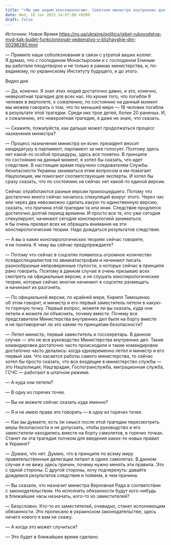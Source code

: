 ```yaml
---
title: "«Мы уже видим конспирологию». Советник министра внутренних дел о манипуляциях авиакатастрофой в Броварах и как работает ведомство сейчас"
date: Wed, 18 Jan 2023 14:07:00 +0200
draft: false
---
```

Источник: Новое Время https://nv.ua/ukraine/politics/gibel-rukovodstva-mvd-kak-budet-funkcionirovat-vedomstvo-v-blizhayshie-dni-50298280.html


— Примите наши соболезнования в связи с утратой ваших коллег. Я думаю, что с господином Монастырским и с господином Ениным вы работали плодотворно и не только в рамках министерства, и, по-видимому, по украинскому Институту будущего, и до этого.

  Видео дня   

— Да, конечно. Я знал этих людей достаточно давно, и это, конечно, невероятная трагедия для всех нас. Но кроме того, что погибли 9 человек в вертолете, к сожалению, по состоянию на данный момент мы можем говорить о том, что по меньшей мере — 18 человек погибли в результате этой трагедии. Среди них трое детей, более 20 раненых. И, к сожалению, это невероятная трагедия, я даже не знаю, что сказать.

— Скажите, пожалуйста, как дальше может продолжаться процесс назначения министра?

— Процесс назначения министра он ясен: президент вносит кандидатуру в парламент, парламент за нее голосует. Поэтому здесь нет какой-то особой процедуры, здесь все понятно. В принципе по состоянию на данный момент, я хотел бы сказать, что идет следствие. В настоящее время поручено следователям Службы безопасности Украины заниматься этим вопросом и им помогает Нацполиция, им помогают соответствующие эксперты. И хотел бы сразу сказать, что по состоянию на сейчас нет какой-то единой версии.

Сейчас отработаются разные версии произошедшего. Потому что достаточно много сейчас началось спекуляций вокруг этого. Через час или через два невозможно сделать какую-то единственную версию, сказать, что причина этой трагедии та или иная. Следствие продлится достаточно долгий период времени. И просто все те, кто уже сегодня спекулируют, начинают сегодня конспирологией заниматься, я бы очень призвал всех не обращать внимания на эти конспирологические теории. Надо дождаться результатов следствия.

— А вы о каких конспирологических теориях сейчас говорите, я не поняла. К чему вы сейчас предупреждаете?

— Потому что сейчас в соцсетях появилось огромное количество псевдоспециалистов по авиакатастрофам и начинают писать разнообразные непроверенные глупости, о которых сейчас в принципе рано говорить. Поэтому в данном случае я очень призываю всех смотреть на официальные версии, а не слушать конспирологические теории, которые сейчас многие начинают в соцсетях размещать и начинают их разгонять.

— По официальной версии, по крайней мере, Кирилл Тимошенко об этом говорит, и министр и его первый заместитель летели в какую-то горячую точку. Первый вопрос, можете ли вы сказать, куда они летели и можете ли объяснить, почему вместе. Почему все представители Министерства внутренних дел были на борту вместе и не противоречит ли это каким-то принципам безопасности?

— Летел министр, первый заместитель и госсекретарь. В данном случае — это не все руководство Министерства внутренних дел. Такие командировки достаточно часто происходили и такие командировки достаточно часто делались: когда одновременно летел и министр и его первый зам. Что касается работы самого министерства, то сейчас хотел бы просто сказать, что все входящие в министерство службы — это Нацполиция, Нацгврадия, Госпогранслужба, миграционная служба, ГСЧС — работают в штатном режиме.

— А куда они летели?

— В одну из горячих точек.

— Вы не можете сейчас сказать куда именно?

— Я и не имею права это говорить — в одну из горячих точек.

— Как вы думаете, есть ли смысл после этой трагедии пересмотреть меры безопасности и не допускать, чтобы руководство и его заместители находились вместе на борту самолетов, в горячих точках. Станет ли эта трагедия толчком для введения каких-то новых правил в Украине?

— Думаю, что нет. Думаю, что в принципе по всему миру правительственные делегации летают в одних самолетах. В данном случае я не вижу здесь причин, почему нужно менять эти правила. Это с одной стороны. С другой стороны, хочу подчеркнуть: давайте дождемся результатов следствия и поймем, в чем причина.

— Вы сказали, что назначит министра Верховная Рада в соответствии с законодательством. Но исполнять обязанности будут кого-нибудь в ближайшие часы назначать, кого-то из заместителей?

— Безусловно. Кто-то из заместителей, очевидно, станет исполняющим обязанности. Это прописано в украинском законодательстве, здесь ничего нового я вам не скажу.

— А когда это может случиться?

— Это будет в ближайшее время сделано.
